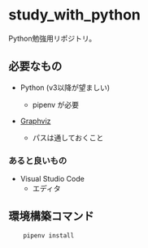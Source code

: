 # study_with_python

Python勉強用リポジトリ。


## 必要なもの

* Python (v3以降が望ましい)
    - pipenv が必要

* [Graphviz](http://graphviz.org/)
    - パスは通しておくこと


### あると良いもの

* Visual Studio Code
    - エディタ


## 環境構築コマンド

```
    pipenv install
```
